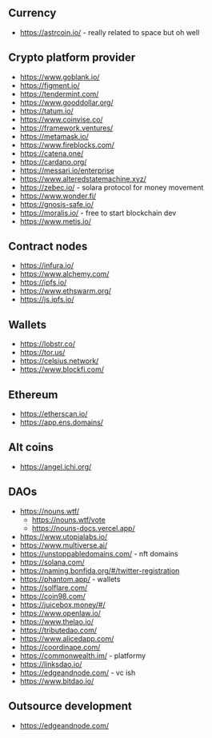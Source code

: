 

## Currency
* https://astrcoin.io/ - really related to space but oh well


## Crypto platform provider
* https://www.goblank.io/
* https://figment.io/
* https://tendermint.com/
* https://www.gooddollar.org/
* https://tatum.io/
* https://www.coinvise.co/
* https://framework.ventures/
* https://metamask.io/
* https://www.fireblocks.com/
* https://catena.one/
* https://cardano.org/
* https://messari.io/enterprise
* https://www.alteredstatemachine.xyz/
* https://zebec.io/ - solara protocol for money movement
* https://www.wonder.fi/
* https://gnosis-safe.io/
* https://moralis.io/ - free to start blockchain dev
* https://www.metis.io/

## Contract nodes
* https://infura.io/
* https://www.alchemy.com/
* https://ipfs.io/
* https://www.ethswarm.org/
* https://js.ipfs.io/

## Wallets
* https://lobstr.co/
* https://tor.us/
* https://celsius.network/
* https://www.blockfi.com/

## Ethereum
* https://etherscan.io/
* https://app.ens.domains/

## Alt coins
* https://angel.ichi.org/

## DAOs
* https://nouns.wtf/
    * https://nouns.wtf/vote
    * https://nouns-docs.vercel.app/
* https://www.utopialabs.io/
* https://www.multiverse.ai/
* https://unstoppabledomains.com/ - nft domains
* https://solana.com/
* https://naming.bonfida.org/#/twitter-registration
* https://phantom.app/ - wallets
* https://solflare.com/
* https://coin98.com/
* https://juicebox.money/#/
* https://www.openlaw.io/
* https://www.thelao.io/
* https://tributedao.com/
* https://www.alicedapp.com/
* https://coordinape.com/
* https://commonwealth.im/ - platformy
* https://linksdao.io/
* https://edgeandnode.com/ - vc ish
* https://www.bitdao.io/

## Outsource development
* https://edgeandnode.com/ 